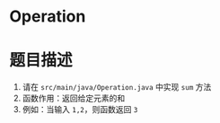 # Operation

# 题目描述
1. 请在 `src/main/java/Operation.java` 中实现 `sum` 方法
2. 函数作用：返回给定元素的和
3. 例如：当输入 `1,2`，则函数返回 `3`